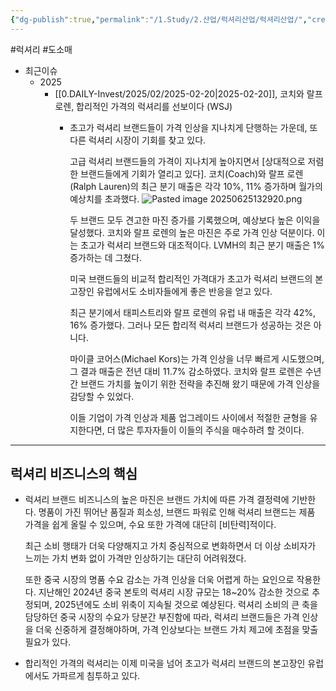 ```yaml
---
{"dg-publish":true,"permalink":"/1.Study/2.산업/럭셔리산업/럭셔리산업/","created":"2024-11-20T21:02:27.929+09:00","updated":"2025-06-25T13:29:27.633+09:00"}
---
```


#럭셔리 #도소매 

- 최근이슈 
	- 2025
		- [[0.DAILY-Invest/2025/02/2025-02-20\|2025-02-20]], 코치와 랄프로렌, 합리적인 가격의 럭셔리를 선보이다 (WSJ)
			- 초고가 럭셔리 브랜드들이 가격 인상을 지나치게 단행하는 가운데, 또 다른 럭셔리 시장이 기회를 찾고 있다. 
			  
			  고급 럭셔리 브랜드들의 가격이 지나치게 높아지면서 [상대적으로 저렴한 브랜드들에게 기회가 열리고 있다]. 코치(Coach)와 랄프 로렌(Ralph Lauren)의 최근 분기 매출은 각각 10%, 11% 증가하며 월가의 예상치를 초과했다. 
			  ![Pasted image 20250625132920.png](/img/user/attachments/Pasted%20image%2020250625132920.png)
			  
			  두 브랜드 모두 견고한 마진 증가를 기록했으며, 예상보다 높은 이익을 달성했다. 코치와 랄프 로렌의 높은 마진은 주로 가격 인상 덕분이다. 이는 초고가 럭셔리 브랜드와 대조적이다. LVMH의 최근 분기 매출은 1% 증가하는 데 그쳤다.
			  
			  미국 브랜드들의 비교적 합리적인 가격대가 초고가 럭셔리 브랜드의 본고장인 유럽에서도 소비자들에게 좋은 반응을 얻고 있다. 
			  
			  최근 분기에서 태피스트리와 랄프 로렌의 유럽 내 매출은 각각 42%, 16% 증가했다. 그러나 모든 합리적 럭셔리 브랜드가 성공하는 것은 아니다. 
			  
			  마이클 코어스(Michael Kors)는 가격 인상을 너무 빠르게 시도했으며, 그 결과 매출은 전년 대비 11.7% 감소하였다. 코치와 랄프 로렌은 수년간 브랜드 가치를 높이기 위한 전략을 추진해 왔기 때문에 가격 인상을 감당할 수 있었다. 
			  
			  이들 기업이 가격 인상과 제품 업그레이드 사이에서 적절한 균형을 유지한다면, 더 많은 투자자들이 이들의 주식을 매수하려 할 것이다.

------
## 럭셔리 비즈니스의 핵심

- 럭셔리 브랜드 비즈니스의 높은 마진은 브랜드 가치에 따른 가격 결정력에 기반한다. 명품이 가진 뛰어난 품질과 희소성, 브랜드 파워로 인해 럭셔리 브랜드는 제품 가격을 쉽게 올릴 수 있으며, 수요 또한 가격에 대단히 [비탄력]적이다.
  
  최근 소비 행태가 더욱 다양해지고 가치 중심적으로 변화하면서 더 이상 소비자가 느끼는 가치 변화 없이 가격만 인상하기는 대단히 어려워졌다.
  
  또한 중국 시장의 명품 수요 감소는 가격 인상을 더욱 어렵게 하는 요인으로 작용한다. 지난해인 2024년 중국 본토의 럭셔리 시장 규모는 18~20% 감소한 것으로 추정되며, 2025년에도 소비 위축이 지속될 것으로 예상된다. 럭셔리 소비의 큰 축을 담당하던 중국 시장의 수요가 당분간 부진함에 따라, 럭셔리 브랜드들은 가격 인상을 더욱 신중하게 결정해야하며, 가격 인상보다는 브랜드 가치 제고에 초점을 맞출 필요가 있다.
  
- 합리적인 가격의 럭셔리는 이제 미국을 넘어 초고가 럭셔리 브랜드의 본고장인 유럽에서도 가파르게 침투하고 있다.
